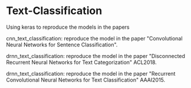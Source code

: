 # Text-Classification
Using keras to reproduce the models in the papers

cnn_text_classification: reproduce the model in the paper "Convolutional Neural Networks for Sentence Classification".

drnn_text_classification: reproduce the model in the paper "Disconnected Recurrent Neural Networks for Text Categorization" ACL2018.

drnn_text_classification: reproduce the model in the paper "Recurrent Convolutional Neural Networks for Text Classification" AAAI2015.

